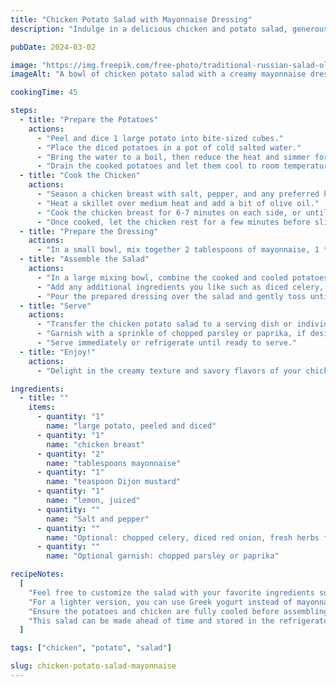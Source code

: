 ```yaml
---
title: "Chicken Potato Salad with Mayonnaise Dressing"
description: "Indulge in a delicious chicken and potato salad, generously coated in a creamy mayonnaise dressing."

pubDate: 2024-03-02

image: "https://img.freepik.com/free-photo/traditional-russian-salad-olivier_2829-6262.jpg?t=st=1727546567~exp=1727550167~hmac=6283b6a9cc4ab30ddf9070ed62584893d27741637f16fe37d164cc25c2dac213&w=826"
imageAlt: "A bowl of chicken potato salad with a creamy mayonnaise dressing"

cookingTime: 45

steps:
  - title: "Prepare the Potatoes"
    actions:
      - "Peel and dice 1 large potato into bite-sized cubes."
      - "Place the diced potatoes in a pot of cold salted water."
      - "Bring the water to a boil, then reduce the heat and simmer for 10-12 minutes, or until the potatoes are fork-tender."
      - "Drain the cooked potatoes and let them cool to room temperature."
  - title: "Cook the Chicken"
    actions:
      - "Season a chicken breast with salt, pepper, and any preferred herbs or spices."
      - "Heat a skillet over medium heat and add a bit of olive oil."
      - "Cook the chicken breast for 6-7 minutes on each side, or until it's cooked through and reaches an internal temperature of 165°F (75°C)."
      - "Once cooked, let the chicken rest for a few minutes before slicing it into bite-sized pieces."
  - title: "Prepare the Dressing"
    actions:
      - "In a small bowl, mix together 2 tablespoons of mayonnaise, 1 teaspoon of Dijon mustard, a squeeze of lemon juice, and salt and pepper to taste."
  - title: "Assemble the Salad"
    actions:
      - "In a large mixing bowl, combine the cooked and cooled potatoes with the sliced chicken."
      - "Add any additional ingredients you like such as diced celery, chopped red onion, or fresh herbs."
      - "Pour the prepared dressing over the salad and gently toss until everything is well coated."
  - title: "Serve"
    actions:
      - "Transfer the chicken potato salad to a serving dish or individual plates."
      - "Garnish with a sprinkle of chopped parsley or paprika, if desired."
      - "Serve immediately or refrigerate until ready to serve."
  - title: "Enjoy!"
    actions:
      - "Delight in the creamy texture and savory flavors of your chicken potato salad. Bon appétit!"

ingredients:
  - title: ""
    items:
      - quantity: "1"
        name: "large potato, peeled and diced"
      - quantity: "1"
        name: "chicken breast"
      - quantity: "2"
        name: "tablespoons mayonnaise"
      - quantity: "1"
        name: "teaspoon Dijon mustard"
      - quantity: "1"
        name: "lemon, juiced"
      - quantity: ""
        name: "Salt and pepper"
      - quantity: ""
        name: "Optional: chopped celery, diced red onion, fresh herbs for additional flavor"
      - quantity: ""
        name: "Optional garnish: chopped parsley or paprika"

recipeNotes:
  [
    "Feel free to customize the salad with your favorite ingredients such as hard-boiled eggs, pickles, or crispy bacon.",
    "For a lighter version, you can use Greek yogurt instead of mayonnaise for the dressing.",
    "Ensure the potatoes and chicken are fully cooled before assembling the salad to prevent the mayonnaise dressing from becoming too runny.",
    "This salad can be made ahead of time and stored in the refrigerator for up to 2 days.",
  ]

tags: ["chicken", "potato", "salad"]

slug: chicken-potato-salad-mayonnaise
---
```

